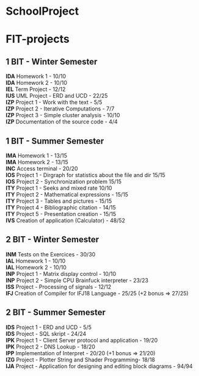 # SchoolProject
# FIT-projects

1 BIT - Winter Semester     
---------------------
**IDA** Homework 1 - 10/10    
**IDA** Homework 2 - 10/10     
**IEL** Term Project - 12/12       
**IUS** UML Project - ERD and UCD - 22/25      
**IZP** Project 1 - Work with the text - 5/5      
**IZP** Project 2 - Iterative Computations - 7/7      
**IZP** Project 3 - Simple cluster analysis - 10/10     
**IZP** Documentation of the source code - 4/4     

1 BIT - Summer Semester     
----------------------
**IMA** Homework 1 - 13/15     
**IMA** Homework 2 - 13/15      
**INC** Access terminal - 20/20      
**IOS** Project 1 - Dirgraph for statistics about the file and dir 15/15      
**IOS** Project 2 - Synchronization problem 15/15     
**ITY** Project 1 - Seeks and mixed rate 10/10      
**ITY** Project 2 - Mathematical expressions - 15/15    
**ITY** Project 3 - Tables and pictures - 15/15      
**ITY** Project 4 - Bibliographic citation - 14/15     
**ITY** Project 5 - Presentation creation - 15/15     
**IVS** Creation of application (Calculator) - 48/52   
  
2 BIT - Winter Semester      
----------------------
**INM** Tests on the Exercices - 30/30     
**IAL** Homework 1 - 10/10      
**IAL** Homework 2 - 10/10      
**INP** Project 1 - Matrix display control - 10/10      
**INP** Project 2 - Simple CPU Brainfuck interpreter - 23/23    
**ISS** Project - Processing of signals - 12/12      
**IFJ** Creation of Compiler for IFJ18 Language - 25/25 (+2 bonus => 27/25)       

2 BIT - Summer Semester    
----------------------
**IDS** Project 1 - ERD and UCD - 5/5    
**IDS** Project - SQL skript - 24/24      
**IPK** Project 1 - Client Server protocol and application - 19/20    
**IPK** Project 2 - DNS Lookup - 18/20     
**IPP** Implementation of Interpret - 20/20 (+1 bonus => 21/20)     
**IZG** Project - Plotter String and Shader Programming- 18/18      
**IJA** Project - Application for designing and editing block diagrams - 94/94    
